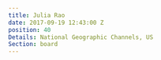```yaml
---
title: Julia Rao
date: 2017-09-19 12:43:00 Z
position: 40
Details: National Geographic Channels, US
Section: board
---
```


